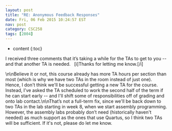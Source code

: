 ```yaml
---
layout: post
title: "RE: Anonymous Feedback Responses"
date: Fri, 06 Feb 2015 10:24:57 EST
nav: post
category: CSC258
tags: [2804]
---
```


* content
{:toc}

I received three comments that it’s taking a while for the TAs to get to you -- and that another TA is needed.   [i]Thanks for letting me know.[/i]
<!-- more -->
<p>\n\nBelieve it or not, this course already has more TA hours per section than most (which is why we have two TAs in the room instead of just one). Hence, I don't think we'll be successful getting a new TA for the course. Instead, I’ve asked the TA scheduled to work the second half of the term if he can start early -- and I'll shift some of responsibilities off of grading and onto lab contact.\n\nThat’s not a full-term fix, since we'll be back down to two TAs in the lab starting in week 8, when we start assembly programming. However, the assembly labs probably don’t need (historically haven't needed) as much support as the ones that use Quartus, so I think two TAs will be sufficient. If it's not, please do let me know.</p>
